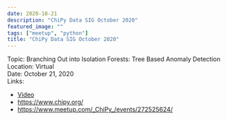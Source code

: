 ```yaml
---
date: 2020-10-21
description: "ChiPy Data SIG October 2020"
featured_image: ""
tags: ["meetup", "python"]
title: "ChiPy Data SIG October 2020"
---
```


Topic: Branching Out into Isolation Forests: Tree Based Anomaly Detection    
Location: Virtual  
Date: October 21, 2020  
Links: 
* [Video](https://youtu.be/hDK8lTeKR9Y?t=3847)  
* https://www.chipy.org/    
* https://www.meetup.com/_ChiPy_/events/272525624/   
